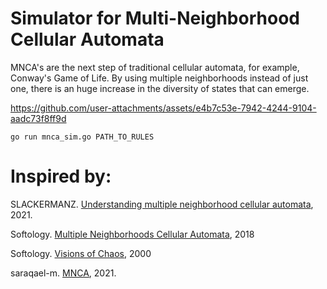 # Simulator for Multi-Neighborhood Cellular Automata

MNCA's are the next step of traditional cellular automata, for example, Conway's Game of Life. By using multiple neighborhoods instead of just one, there is an huge increase in the diversity of states that can emerge.


https://github.com/user-attachments/assets/e4b7c53e-7942-4244-9104-aadc73f8ff9d


```go run mnca_sim.go PATH_TO_RULES```

# Inspired by:

SLACKERMANZ. [Understanding multiple neighborhood cellular automata](https://slackermanz.com/understanding-multiple-neighborhood-cellular-automata/), 2021.

Softology. [Multiple Neighborhoods Cellular Automata](https://softologyblog.wordpress.com/2018/03/09/multiple-neighborhoods-cellular-automata/), 2018

Softology. [Visions of Chaos](https://softology.pro/voc.htm), 2000

saraqael-m. [MNCA](https://github.com/saraqael-m/MNCA/tree/main), 2021.
